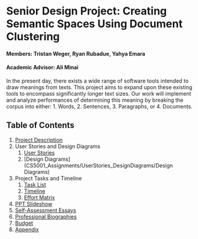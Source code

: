 # Senior Design Project: Creating Semantic Spaces Using Document Clustering
#### Members: Tristan Weger, Ryan Rubadue, Yahya Emara
#### Academic Advisor: Ali Minai



In the present day, there exists a wide range of software tools intended to draw meanings from texts. This project aims to expand upon these existing tools to encompass significantly longer text sizes. Our work will implement and analyze performances of determining this meaning by breaking the corpus into either: 1. Words, 2. Sentences, 3. Paragraphs, or 4. Documents.  


## Table of Contents

1. [Project Description](CS5001_Assignments/ProjectDescription)
2. User Stories and Design Diagrams
    1. [User Stories](CS5001_Assignments/UserStories_DesignDiagrams/UserStories)
    2. [Design Diagrams](CS5001_Assignments/UserStories_DesignDiagrams/Design Diagrams)
3. Project Tasks and Timeline
    1. [Task List](CS5001_Assignments/ProjectTasksAndTimeline/TaskList)
    2. [Timeline](CS5001_Assignments/ProjectTasksAndTimeline/Timeline)
    3. [Effort Matrix](CS5001_Assignments/ProjectTasksAndTimeline/EffortMatrix)
4. [PPT Slideshow](CS5001_Assignments/Final_Design_Report/CS5001_Assignments/PPT_Slideshow)
5. [Self-Assessment Essays](CS5001_Assignments/SelfAssessmentEssays)
6. [Professional Biographies](CS5001_Assignments/ProfessionalBios)
7. [Budget](CS5001_Assignments/Budget)
8. [Appendix](CS5001_Assignments/Appendix)
